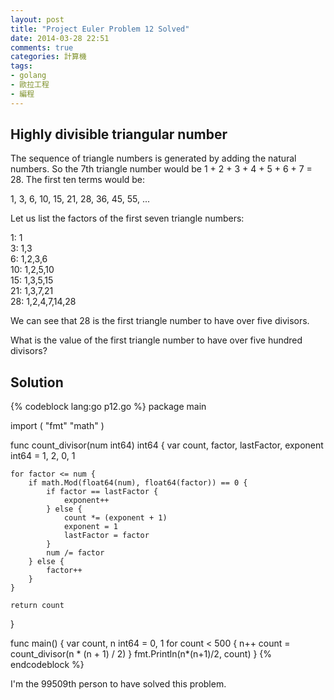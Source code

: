 ```yaml
---
layout: post
title: "Project Euler Problem 12 Solved"
date: 2014-03-28 22:51
comments: true
categories: 計算機
tags:
- golang
- 歐拉工程
- 編程
---
```


Highly divisible triangular number
----------------------------------

The sequence of triangle numbers is generated by adding the natural numbers. So the 7th triangle number would be 1 + 2 + 3 + 4 + 5 + 6 + 7 = 28. The first ten terms would be:

1, 3, 6, 10, 15, 21, 28, 36, 45, 55, ...

Let us list the factors of the first seven triangle numbers:

 1: 1  
 3: 1,3  
 6: 1,2,3,6  
10: 1,2,5,10  
15: 1,3,5,15  
21: 1,3,7,21  
28: 1,2,4,7,14,28  

We can see that 28 is the first triangle number to have over five divisors.

What is the value of the first triangle number to have over five hundred divisors?

Solution
--------

{% codeblock lang:go p12.go %}
package main

import (
    "fmt"
    "math"
)

func count_divisor(num int64) int64 {
    var count, factor, lastFactor, exponent int64 = 1, 2, 0, 1

    for factor <= num {
        if math.Mod(float64(num), float64(factor)) == 0 {
            if factor == lastFactor {
                exponent++
            } else {
                count *= (exponent + 1)
                exponent = 1
                lastFactor = factor
            }
            num /= factor
        } else {
            factor++
        }
    }

    return count
}

func main() {
    var count, n int64 = 0, 1
    for count < 500 {
        n++
        count = count_divisor(n * (n + 1) / 2)
    }
    fmt.Println(n*(n+1)/2, count)
}
{% endcodeblock %}

I'm the 99509th person to have solved this problem.
